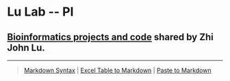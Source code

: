 # Lu Lab -- PI

## [Bioinformatics projects and code](https://github.com/lulab/PI) shared by Zhi John Lu.




---

> [Markdown Syntax](https://github.com/adam-p/markdown-here/wiki/Markdown-Cheatsheet)
> | [Excel Table to Markdown](https://www.tablesgenerator.com/markdown_tables)
> | [Paste to Markdown](https://euangoddard.github.io/clipboard2markdown/)
